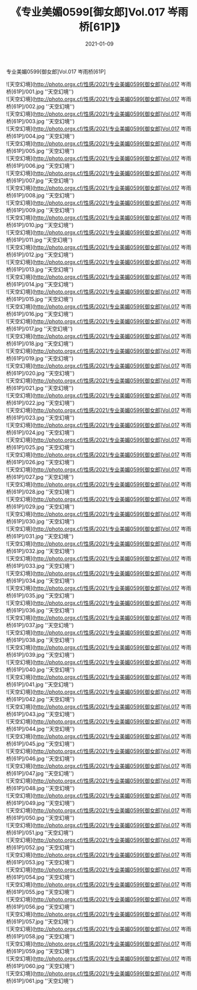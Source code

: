 ﻿---
layout: post
title:  《专业美媚0599[御女郎]Vol.017 岑雨桥[61P]》
date:   2021-01-09
img: http://photo.orgx.cf/性感/2021/专业美媚0599[御女郎]Vol.017 岑雨桥[61P]/000.jpg
tags: [美女, 性感, 泳衣]
---

专业美媚0599[御女郎]Vol.017 岑雨桥[61P]



![天空幻境](http://photo.orgx.cf/性感/2021/专业美媚0599[御女郎]Vol.017 岑雨桥[61P]/001.jpg ''天空幻境'') <br>
![天空幻境](http://photo.orgx.cf/性感/2021/专业美媚0599[御女郎]Vol.017 岑雨桥[61P]/002.jpg ''天空幻境'') <br>
![天空幻境](http://photo.orgx.cf/性感/2021/专业美媚0599[御女郎]Vol.017 岑雨桥[61P]/003.jpg ''天空幻境'') <br>
![天空幻境](http://photo.orgx.cf/性感/2021/专业美媚0599[御女郎]Vol.017 岑雨桥[61P]/004.jpg ''天空幻境'') <br>
![天空幻境](http://photo.orgx.cf/性感/2021/专业美媚0599[御女郎]Vol.017 岑雨桥[61P]/005.jpg ''天空幻境'') <br>
![天空幻境](http://photo.orgx.cf/性感/2021/专业美媚0599[御女郎]Vol.017 岑雨桥[61P]/006.jpg ''天空幻境'') <br>
![天空幻境](http://photo.orgx.cf/性感/2021/专业美媚0599[御女郎]Vol.017 岑雨桥[61P]/007.jpg ''天空幻境'') <br>
![天空幻境](http://photo.orgx.cf/性感/2021/专业美媚0599[御女郎]Vol.017 岑雨桥[61P]/008.jpg ''天空幻境'') <br>
![天空幻境](http://photo.orgx.cf/性感/2021/专业美媚0599[御女郎]Vol.017 岑雨桥[61P]/009.jpg ''天空幻境'') <br>
![天空幻境](http://photo.orgx.cf/性感/2021/专业美媚0599[御女郎]Vol.017 岑雨桥[61P]/010.jpg ''天空幻境'') <br>
![天空幻境](http://photo.orgx.cf/性感/2021/专业美媚0599[御女郎]Vol.017 岑雨桥[61P]/011.jpg ''天空幻境'') <br>
![天空幻境](http://photo.orgx.cf/性感/2021/专业美媚0599[御女郎]Vol.017 岑雨桥[61P]/012.jpg ''天空幻境'') <br>
![天空幻境](http://photo.orgx.cf/性感/2021/专业美媚0599[御女郎]Vol.017 岑雨桥[61P]/013.jpg ''天空幻境'') <br>
![天空幻境](http://photo.orgx.cf/性感/2021/专业美媚0599[御女郎]Vol.017 岑雨桥[61P]/014.jpg ''天空幻境'') <br>
![天空幻境](http://photo.orgx.cf/性感/2021/专业美媚0599[御女郎]Vol.017 岑雨桥[61P]/015.jpg ''天空幻境'') <br>
![天空幻境](http://photo.orgx.cf/性感/2021/专业美媚0599[御女郎]Vol.017 岑雨桥[61P]/016.jpg ''天空幻境'') <br>
![天空幻境](http://photo.orgx.cf/性感/2021/专业美媚0599[御女郎]Vol.017 岑雨桥[61P]/017.jpg ''天空幻境'') <br>
![天空幻境](http://photo.orgx.cf/性感/2021/专业美媚0599[御女郎]Vol.017 岑雨桥[61P]/018.jpg ''天空幻境'') <br>
![天空幻境](http://photo.orgx.cf/性感/2021/专业美媚0599[御女郎]Vol.017 岑雨桥[61P]/019.jpg ''天空幻境'') <br>
![天空幻境](http://photo.orgx.cf/性感/2021/专业美媚0599[御女郎]Vol.017 岑雨桥[61P]/020.jpg ''天空幻境'') <br>
![天空幻境](http://photo.orgx.cf/性感/2021/专业美媚0599[御女郎]Vol.017 岑雨桥[61P]/021.jpg ''天空幻境'') <br>
![天空幻境](http://photo.orgx.cf/性感/2021/专业美媚0599[御女郎]Vol.017 岑雨桥[61P]/022.jpg ''天空幻境'') <br>
![天空幻境](http://photo.orgx.cf/性感/2021/专业美媚0599[御女郎]Vol.017 岑雨桥[61P]/023.jpg ''天空幻境'') <br>
![天空幻境](http://photo.orgx.cf/性感/2021/专业美媚0599[御女郎]Vol.017 岑雨桥[61P]/024.jpg ''天空幻境'') <br>
![天空幻境](http://photo.orgx.cf/性感/2021/专业美媚0599[御女郎]Vol.017 岑雨桥[61P]/025.jpg ''天空幻境'') <br>
![天空幻境](http://photo.orgx.cf/性感/2021/专业美媚0599[御女郎]Vol.017 岑雨桥[61P]/026.jpg ''天空幻境'') <br>
![天空幻境](http://photo.orgx.cf/性感/2021/专业美媚0599[御女郎]Vol.017 岑雨桥[61P]/027.jpg ''天空幻境'') <br>
![天空幻境](http://photo.orgx.cf/性感/2021/专业美媚0599[御女郎]Vol.017 岑雨桥[61P]/028.jpg ''天空幻境'') <br>
![天空幻境](http://photo.orgx.cf/性感/2021/专业美媚0599[御女郎]Vol.017 岑雨桥[61P]/029.jpg ''天空幻境'') <br>
![天空幻境](http://photo.orgx.cf/性感/2021/专业美媚0599[御女郎]Vol.017 岑雨桥[61P]/030.jpg ''天空幻境'') <br>
![天空幻境](http://photo.orgx.cf/性感/2021/专业美媚0599[御女郎]Vol.017 岑雨桥[61P]/031.jpg ''天空幻境'') <br>
![天空幻境](http://photo.orgx.cf/性感/2021/专业美媚0599[御女郎]Vol.017 岑雨桥[61P]/032.jpg ''天空幻境'') <br>
![天空幻境](http://photo.orgx.cf/性感/2021/专业美媚0599[御女郎]Vol.017 岑雨桥[61P]/033.jpg ''天空幻境'') <br>
![天空幻境](http://photo.orgx.cf/性感/2021/专业美媚0599[御女郎]Vol.017 岑雨桥[61P]/034.jpg ''天空幻境'') <br>
![天空幻境](http://photo.orgx.cf/性感/2021/专业美媚0599[御女郎]Vol.017 岑雨桥[61P]/035.jpg ''天空幻境'') <br>
![天空幻境](http://photo.orgx.cf/性感/2021/专业美媚0599[御女郎]Vol.017 岑雨桥[61P]/036.jpg ''天空幻境'') <br>
![天空幻境](http://photo.orgx.cf/性感/2021/专业美媚0599[御女郎]Vol.017 岑雨桥[61P]/037.jpg ''天空幻境'') <br>
![天空幻境](http://photo.orgx.cf/性感/2021/专业美媚0599[御女郎]Vol.017 岑雨桥[61P]/038.jpg ''天空幻境'') <br>
![天空幻境](http://photo.orgx.cf/性感/2021/专业美媚0599[御女郎]Vol.017 岑雨桥[61P]/039.jpg ''天空幻境'') <br>
![天空幻境](http://photo.orgx.cf/性感/2021/专业美媚0599[御女郎]Vol.017 岑雨桥[61P]/040.jpg ''天空幻境'') <br>
![天空幻境](http://photo.orgx.cf/性感/2021/专业美媚0599[御女郎]Vol.017 岑雨桥[61P]/041.jpg ''天空幻境'') <br>
![天空幻境](http://photo.orgx.cf/性感/2021/专业美媚0599[御女郎]Vol.017 岑雨桥[61P]/042.jpg ''天空幻境'') <br>
![天空幻境](http://photo.orgx.cf/性感/2021/专业美媚0599[御女郎]Vol.017 岑雨桥[61P]/043.jpg ''天空幻境'') <br>
![天空幻境](http://photo.orgx.cf/性感/2021/专业美媚0599[御女郎]Vol.017 岑雨桥[61P]/044.jpg ''天空幻境'') <br>
![天空幻境](http://photo.orgx.cf/性感/2021/专业美媚0599[御女郎]Vol.017 岑雨桥[61P]/045.jpg ''天空幻境'') <br>
![天空幻境](http://photo.orgx.cf/性感/2021/专业美媚0599[御女郎]Vol.017 岑雨桥[61P]/046.jpg ''天空幻境'') <br>
![天空幻境](http://photo.orgx.cf/性感/2021/专业美媚0599[御女郎]Vol.017 岑雨桥[61P]/047.jpg ''天空幻境'') <br>
![天空幻境](http://photo.orgx.cf/性感/2021/专业美媚0599[御女郎]Vol.017 岑雨桥[61P]/048.jpg ''天空幻境'') <br>
![天空幻境](http://photo.orgx.cf/性感/2021/专业美媚0599[御女郎]Vol.017 岑雨桥[61P]/049.jpg ''天空幻境'') <br>
![天空幻境](http://photo.orgx.cf/性感/2021/专业美媚0599[御女郎]Vol.017 岑雨桥[61P]/050.jpg ''天空幻境'') <br>
![天空幻境](http://photo.orgx.cf/性感/2021/专业美媚0599[御女郎]Vol.017 岑雨桥[61P]/051.jpg ''天空幻境'') <br>
![天空幻境](http://photo.orgx.cf/性感/2021/专业美媚0599[御女郎]Vol.017 岑雨桥[61P]/052.jpg ''天空幻境'') <br>
![天空幻境](http://photo.orgx.cf/性感/2021/专业美媚0599[御女郎]Vol.017 岑雨桥[61P]/053.jpg ''天空幻境'') <br>
![天空幻境](http://photo.orgx.cf/性感/2021/专业美媚0599[御女郎]Vol.017 岑雨桥[61P]/054.jpg ''天空幻境'') <br>
![天空幻境](http://photo.orgx.cf/性感/2021/专业美媚0599[御女郎]Vol.017 岑雨桥[61P]/055.jpg ''天空幻境'') <br>
![天空幻境](http://photo.orgx.cf/性感/2021/专业美媚0599[御女郎]Vol.017 岑雨桥[61P]/056.jpg ''天空幻境'') <br>
![天空幻境](http://photo.orgx.cf/性感/2021/专业美媚0599[御女郎]Vol.017 岑雨桥[61P]/057.jpg ''天空幻境'') <br>
![天空幻境](http://photo.orgx.cf/性感/2021/专业美媚0599[御女郎]Vol.017 岑雨桥[61P]/058.jpg ''天空幻境'') <br>
![天空幻境](http://photo.orgx.cf/性感/2021/专业美媚0599[御女郎]Vol.017 岑雨桥[61P]/059.jpg ''天空幻境'') <br>
![天空幻境](http://photo.orgx.cf/性感/2021/专业美媚0599[御女郎]Vol.017 岑雨桥[61P]/060.jpg ''天空幻境'') <br>
![天空幻境](http://photo.orgx.cf/性感/2021/专业美媚0599[御女郎]Vol.017 岑雨桥[61P]/061.jpg ''天空幻境'') <br>